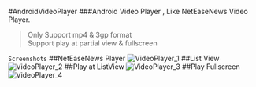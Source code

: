 #AndroidVideoPlayer
###Android Video Player , Like NetEaseNews Video Player.
>Only Support mp4 & 3gp format  
>Support play at partial view & fullscreen

`Screenshots` 
##NetEaseNews Player
![VideoPlayer_1](http://7vzsca.com1.z0.glb.clouddn.com/Screenshot_2015-08-04-17-10-05.png_img500w)
##List View
![VideoPlayer_2](http://7vzsca.com1.z0.glb.clouddn.com/Screenshot_2015-08-07-11-13-01.png_img500w)
##Play at ListView
![VideoPlayer_3](http://7vzsca.com1.z0.glb.clouddn.com/Screenshot_2015-08-07-11-22-46.png_img500w)
##Play Fullscreen
![VideoPlayer_4](http://7vzsca.com1.z0.glb.clouddn.com/Screenshot_2015-08-07-11-22-52.png_img500w)
